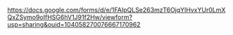 https://docs.google.com/forms/d/e/1FAIpQLSe263mzT6OjqYlHvxYUr0LmXQxZSymo9oIfHSG6hV1J91f2Hw/viewform?usp=sharing&ouid=104058270076667170962
